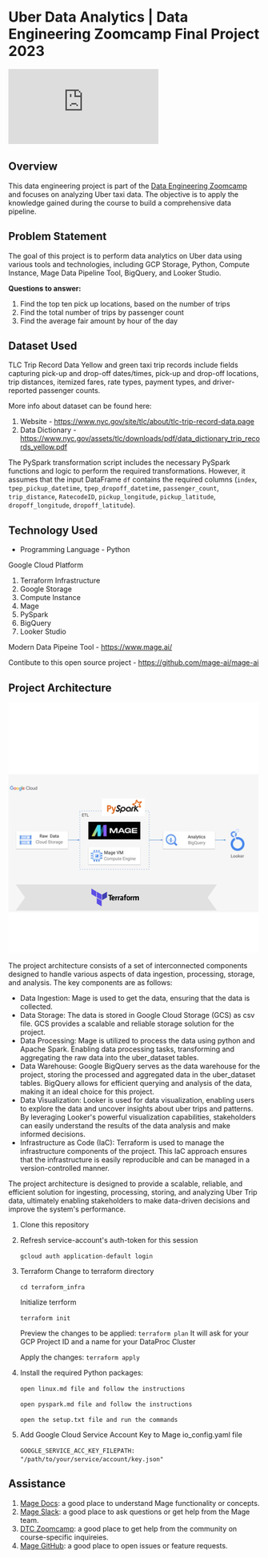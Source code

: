 # Uber Data Analytics | Data Engineering Zoomcamp Final Project 2023

![certificate.pdf](https://github.com/ChukwuemekaAham/uber-gcp-etl-project/blob/main/certificate.pdf)

## Overview
This data engineering project is part of the [Data Engineering Zoomcamp](https://github.com/DataTalksClub/data-engineering-zoomcamp) and focuses on analyzing Uber taxi data. The objective is to apply the knowledge gained during the course to build a comprehensive data pipeline.

## Problem Statement
The goal of this project is to perform data analytics on Uber data using various tools and technologies, including GCP Storage, Python, Compute Instance, Mage Data Pipeline Tool, BigQuery, and Looker Studio.

**Questions to answer:**

1. Find the top ten pick up locations, based on the number of trips
2. Find the total number of trips by passenger count
3. Find the average fair amount by hour of the day

## Dataset Used
TLC Trip Record Data
Yellow and green taxi trip records include fields capturing pick-up and drop-off dates/times, pick-up and drop-off locations, trip distances, itemized fares, rate types, payment types, and driver-reported passenger counts. 

More info about dataset can be found here:
1. Website - https://www.nyc.gov/site/tlc/about/tlc-trip-record-data.page
2. Data Dictionary - https://www.nyc.gov/assets/tlc/downloads/pdf/data_dictionary_trip_records_yellow.pdf

The PySpark transformation script includes the necessary PySpark functions and logic to perform the required transformations. However, it assumes that the input DataFrame `df` contains the required columns (`index`, `tpep_pickup_datetime`, `tpep_dropoff_datetime`, `passenger_count`, `trip_distance`, `RatecodeID`, `pickup_longitude`, `pickup_latitude`, `dropoff_longitude`, `dropoff_latitude`).

## Technology Used
- Programming Language - Python

Google Cloud Platform
1. Terraform Infrastructure
2. Google Storage
3. Compute Instance 
4. Mage
5. PySpark
6. BigQuery
7. Looker Studio

Modern Data Pipeine Tool - https://www.mage.ai/

Contibute to this open source project - https://github.com/mage-ai/mage-ai


## Project Architecture

![Cloud Architecture](https://github.com/ChukwuemekaAham/uber-gcp-etl-project/blob/main/architecture.png)

The project architecture consists of a set of interconnected components designed to handle various aspects of data ingestion, processing, storage, and analysis. The key components are as follows:

- Data Ingestion: Mage is used to get the data, ensuring that the data is collected.
- Data Storage: The data is stored in Google Cloud Storage (GCS) as csv file. GCS provides a scalable and reliable storage solution for the project.
- Data Processing: Mage is utilized to process the data using python and Apache Spark. Enabling data processing tasks, transforming and aggregating the raw data into the uber_dataset tables.
- Data Warehouse: Google BigQuery serves as the data warehouse for the project, storing the processed and aggregated data in the uber_dataset tables. BigQuery allows for efficient querying and analysis of the data, making it an ideal choice for this project.
- Data Visualization: Looker is used for data visualization, enabling users to explore the data and uncover insights about uber trips and patterns. By leveraging Looker's powerful visualization capabilities, stakeholders can easily understand the results of the data analysis and make informed decisions.
- Infrastructure as Code (IaC): Terraform is used to manage the infrastructure components of the project. This IaC approach ensures that the infrastructure is easily reproducible and can be managed in a version-controlled manner.

The project architecture is designed to provide a scalable, reliable, and efficient solution for ingesting, processing, storing, and analyzing Uber Trip data, ultimately enabling stakeholders to make data-driven decisions and improve the system's performance.

1. Clone this repository
2. Refresh service-account's auth-token for this session

    ```gcloud auth application-default login```

3. Terraform
   Change to terraform directory

     ```cd terraform_infra```
    
    Initialize terrform

    ```terraform init```

    Preview the changes to be applied:
    ```terraform plan```
    It will ask for your GCP Project ID and a name for your DataProc Cluster

    Apply the changes:
    ```terraform apply```

4. Install the required Python packages:

    ```open linux.md file and follow the instructions```

    ```open pyspark.md file and follow the instructions```
   
    ```open the setup.txt file and run the commands```

5. Add Google Cloud Service Account Key to Mage io_config.yaml file

   `GOOGLE_SERVICE_ACC_KEY_FILEPATH: "/path/to/your/service/account/key.json"`

## Assistance

1. [Mage Docs](https://docs.mage.ai/introduction/overview): a good place to understand Mage functionality or concepts.
2. [Mage Slack](https://www.mage.ai/chat): a good place to ask questions or get help from the Mage team.
3. [DTC Zoomcamp](https://github.com/DataTalksClub/data-engineering-zoomcamp/tree/main/week_2_workflow_orchestration): a good place to get help from the community on course-specific inquireies.
4. [Mage GitHub](https://github.com/mage-ai/mage-ai): a good place to open issues or feature requests.
